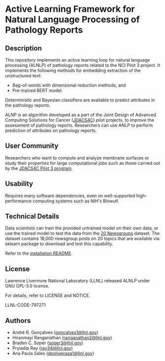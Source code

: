 # Active Learning Framework for Natural Language Processing of Pathology Reports

## Description

This repository implements an active learning loop for natural language processing (ALNLP) of pathology reports related to the NCI Pilot 3 project. It implements the following methods for embedding extraction of the unstructured text: 
 * Bag-of-words with dimensional reduction methods, and 
 * Pre-trained BERT model. 

Deterministic and Bayesian classifiers are available to predict attributes in the pathology reports.

ALNP is an algorithm developed as a part of the Joint Design of Advanced Computing Solutions for Cancer ([JDACS4C](https://datascience.cancer.gov/collaborations/joint-design-advanced-computing)) pilot projects, to improve the assessment of pathology reports. Researchers can use ANLP to perform prediction of attributes on pathology reports.

## User Community

Researchers who want to compute and analyze membrane surfaces or study their properties for large computational jobs such as those carried out by the [JDACS4C Pilot 3 program](https://datascience.cancer.gov/collaborations/joint-design-advanced-computing/population-pilot).

## Usability
Requires many software dependencies, even on well-supported high-performance computing systems such as NIH's Biowulf.


## Technical Details
  
Data scientists can train the provided untrained model on their own data, or use the trained model to test the data from the [20 Newsgroups](http://qwone.com/~jason/20Newsgroups/) dataset. The dataset contains 18,000 newsgroup posts on 20 topics that are available via sklearn package to download and test this capability.

Refer to the [installation README](./README-installation.md).


## License
Lawrence Livermore National Laboratory (LLNL) released ALNLP under GNU GPL-3.0 license.

For details, refer to LICENSE and NOTICE.

LLNL-CODE-797271
  
## Authors

- André R. Gonçalves (goncalves1@llnl.gov)
- Hiranmayi Ranganathan (ranganathan2@llnl.gov)
- Braden C. Soper (soper3@llnl.gov)
- Pryiadip Ray (ray34@llnl.gov)
- Ana Paula Sales (deoliveirasa1@llnl.gov)
